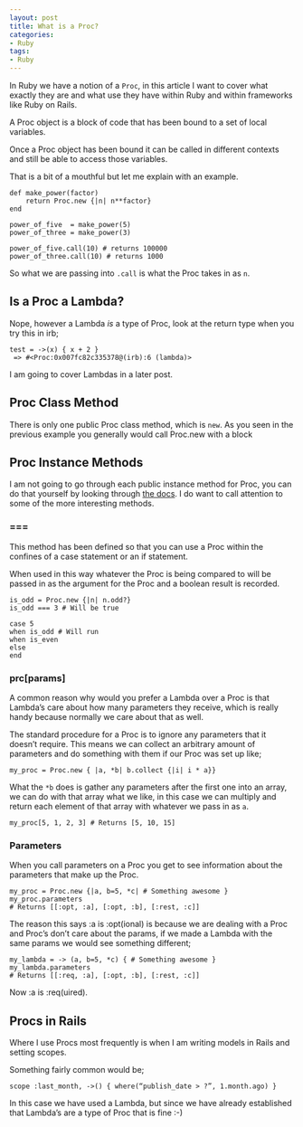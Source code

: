 ```yaml
---
layout: post
title: What is a Proc?
categories:
- Ruby
tags:
- Ruby
---
```


In Ruby we have a notion of a `Proc`, in this article I want to cover what exactly they are and what use they have within Ruby and within frameworks like Ruby on Rails.

A Proc object is a block of code that has been bound to a set of local variables.

Once a Proc object has been bound it can be called in different contexts and still be able to access those variables.

That is a bit of a mouthful but let me explain with an example.

	def make_power(factor)
		return Proc.new {|n| n**factor}
	end

	power_of_five  = make_power(5)
	power_of_three = make_power(3)

	power_of_five.call(10) # returns 100000
	power_of_three.call(10) # returns 1000

So what we are passing into `.call` is what the Proc takes in as `n`.

## Is a Proc a Lambda?

Nope, however a Lambda _is_ a type of Proc, look at the return type when you try this in irb;

	test = ->(x) { x + 2 }
	 => #<Proc:0x007fc82c335378@(irb):6 (lambda)>

I am going to cover Lambdas in a later post.

## Proc Class Method

There is only one public Proc class method, which is `new`. As you seen in the previous example you generally would call Proc.new with a block

## Proc Instance Methods

I am not going to go through each public instance method for Proc, you can do that yourself by looking through [the docs](http://ruby-doc.org/core-1.9.3/Proc.html). I do want to call attention to some of the more interesting methods.

### ===

This method has been defined so that you can use a Proc within the confines of a case statement or an if statement.

When used in this way whatever the Proc is being compared to will be passed in as the argument for the Proc and a boolean result is recorded.

	is_odd = Proc.new {|n| n.odd?}
	is_odd === 3 # Will be true

	case 5
	when is_odd # Will run
	when is_even
	else
	end

### prc[params]

A common reason why would you prefer a Lambda over a Proc is that Lambda’s care about how many parameters they receive, which is really handy because normally we care about that as well.

The standard procedure for a Proc is to ignore any parameters that it doesn’t require. This means we can collect an arbitrary amount of parameters and do something with them if our Proc was set up like;

	my_proc = Proc.new { |a, *b| b.collect {|i| i * a}}

What the `*b` does is gather any parameters after the first one into an array, we can do with that array what we like, in this case we can multiply and return each element of that array with whatever we pass in as `a`.

	my_proc[5, 1, 2, 3] # Returns [5, 10, 15]

### Parameters

When you call parameters on a Proc you get to see information about the parameters that make up the Proc.

	my_proc = Proc.new {|a, b=5, *c| # Something awesome }
	my_proc.parameters
	# Returns [[:opt, :a], [:opt, :b], [:rest, :c]]

The reason this says :a is :opt(ional) is because we are dealing with a Proc and Proc’s don’t care about the params, if we made a Lambda with the same params we would see something different;

	my_lambda = -> (a, b=5, *c) { # Something awesome }
	my_lambda.parameters
	# Returns [[:req, :a], [:opt, :b], [:rest, :c]]

Now :a is :req(uired).

## Procs in Rails

Where I use Procs most frequently is when I am writing models in Rails and setting scopes.

Something fairly common would be;

	scope :last_month, ->() { where(“publish_date > ?”, 1.month.ago) }

In this case we have used a Lambda, but since we have already established that Lambda’s are a type of Proc that is fine :-)
